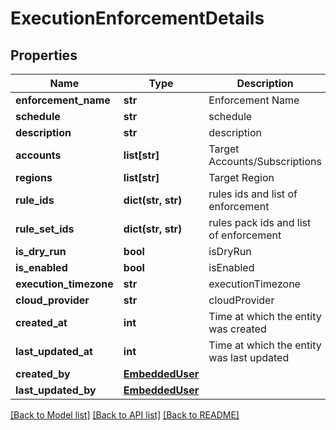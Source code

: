 # ExecutionEnforcementDetails

## Properties
Name | Type | Description | Notes
------------ | ------------- | ------------- | -------------
**enforcement_name** | **str** | Enforcement Name | [optional] 
**schedule** | **str** | schedule | [optional] 
**description** | **str** | description | [optional] 
**accounts** | **list[str]** | Target Accounts/Subscriptions | [optional] 
**regions** | **list[str]** | Target Region | [optional] 
**rule_ids** | **dict(str, str)** | rules ids and list of enforcement | [optional] 
**rule_set_ids** | **dict(str, str)** | rules pack ids and list of enforcement | [optional] 
**is_dry_run** | **bool** | isDryRun | [optional] 
**is_enabled** | **bool** | isEnabled | [optional] 
**execution_timezone** | **str** | executionTimezone | [optional] 
**cloud_provider** | **str** | cloudProvider | [optional] 
**created_at** | **int** | Time at which the entity was created | [optional] 
**last_updated_at** | **int** | Time at which the entity was last updated | [optional] 
**created_by** | [**EmbeddedUser**](EmbeddedUser.md) |  | [optional] 
**last_updated_by** | [**EmbeddedUser**](EmbeddedUser.md) |  | [optional] 

[[Back to Model list]](../README.md#documentation-for-models) [[Back to API list]](../README.md#documentation-for-api-endpoints) [[Back to README]](../README.md)

